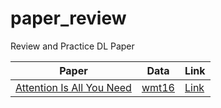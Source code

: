 # paper_review
Review and Practice DL Paper

|Paper|Data|Link|
|-----|----|----|
|[Attention Is All You Need](https://arxiv.org/abs/1706.03762)|[wmt16](https://www.statmt.org/wmt16/multimodal-task.html)|[Link](https://github.com/yamuzin-oksusu/paper_review/edit/main/README.md)|
